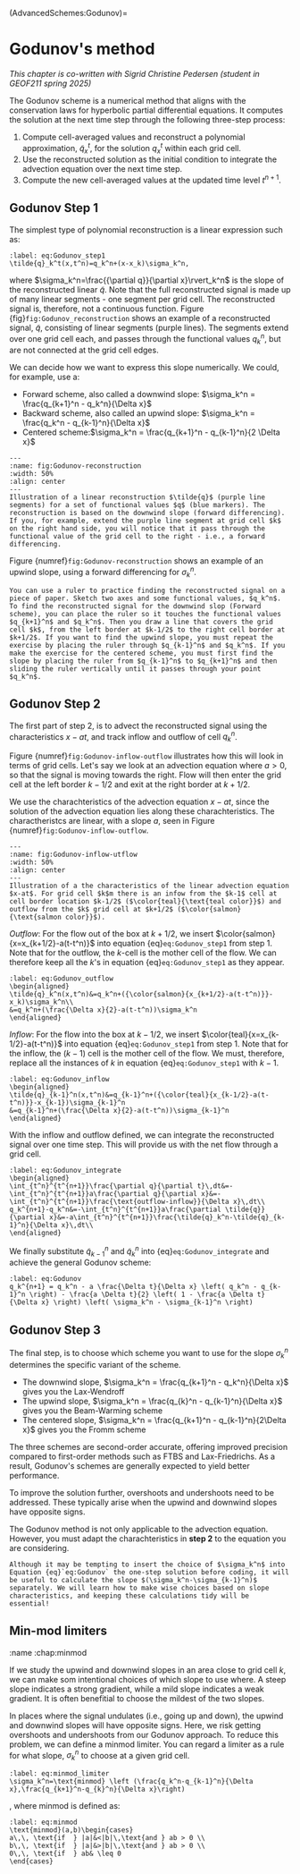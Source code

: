 (AdvancedSchemes:Godunov)=
# Godunov's method

*This chapter is co-written with Sigrid Christine Pedersen (student in GEOF211 spring 2025)*

The Godunov scheme is a numerical method that aligns with the conservation laws for hyperbolic partial differential equations. It computes the solution at the next time step through the following three-step process:

1. Compute cell-averaged values and reconstruct a polynomial approximation, $\tilde{q}_x^t$, for the solution $q_x^t$ within each grid cell.
2. Use the reconstructed solution as the initial condition to integrate the advection equation over the next time step.
3. Compute the new cell-averaged values at the updated time level $t^{n+1}$.

## Godunov Step 1

The simplest type of polynomial reconstruction is a linear expression such as:
```{math}
:label: eq:Godunov_step1
\tilde{q}_k^t(x,t^n)=q_k^n+(x-x_k)\sigma_k^n,
```

where $\sigma_k^n=\frac{{\partial q}}{\partial x}\rvert_k^n$ is the slope of the reconstructed linear $\tilde{q}$. Note that the full reconstructed signal is made up of many linear segments - one segment per grid cell. The reconstructed signal is, therefore, not a continuous function. Figure {fig}`fig:Godunov_reconstruction` shows an example of a reconstructed signal, $\tilde{q}$, consisting of linear segments (purple lines). The segments extend over one grid cell each, and passes through the functional values $q_k^n$, but are not connected at the grid cell edges.

We can decide how we want to express this slope numerically. We could, for example, use a:
* Forward scheme, also called a downwind slope: $\sigma_k^n = \frac{q_{k+1}^n - q_k^n}{\Delta x}$
* Backward scheme, also called an upwind slope: $\sigma_k^n = \frac{q_k^n - q_{k-1}^n}{\Delta x}$
* Centered scheme:$\sigma_k^n = \frac{q_{k+1}^n - q_{k-1}^n}{2 \Delta x}$

```{figure} ./Godunov_1.png
---
:name: fig:Godunov-reconstruction
:width: 50%
:align: center
---
Illustration of a linear reconstruction $\tilde{q}$ (purple line segments) for a set of functional values $q$ (blue markers). The reconstruction is based on the downwind slope (forward differencing). If you, for example, extend the purple line segment at grid cell $k$ on the right hand side, you will notice that it pass through the functional value of the grid cell to the right - i.e., a forward differencing.
```

Figure {numref}`fig:Godunov-reconstruction` shows an example of an upwind slope, using a forward differencing for $\sigma_k^n$. 

```{note}
You can use a ruler to practice finding the reconstructed signal on a piece of paper. Sketch two axes and some functional values, $q_k^n$. To find the reconstructed signal for the downwind slop (Forward scheme), you can place the ruler so it touches the functional values $q_{k+1}^n$ and $q_k^n$. Then you draw a line that covers the grid cell $k$, from the left border at $k-1/2$ to the right cell border at $k+1/2$. If you want to find the upwind slope, you must repeat the exercise by placing the ruler through $q_{k-1}^n$ and $q_k^n$. If you make the exercise for the centered scheme, you must first find the slope by placing the ruler from $q_{k-1}^n$ to $q_{k+1}^n$ and then sliding the ruler vertically until it passes through your point $q_k^n$.
```

## Godunov Step 2

The first part of step 2, is to advect the reconstructed signal using the characteristics $x-at$, and track inflow and outflow of cell $q_k^n$. 

Figure {numref}`fig:Godunov-inflow-outflow` illustrates how this will look in terms of grid cells. Let's say we look at an advection equation where $a>0$, so that the signal is moving towards the right. Flow will then enter the grid cell at the left border $k-1/2$ and exit at the right border at $k+1/2$.

We use the charachteristics of the advection equation $x-at$, since the solution of the advection equation lies along these charachteristics. The charactheristcs are linear, with a slope $a$, seen in Figure {numref}`fig:Godunov-inflow-outflow`.

```{figure} ./Godunov_2.png
---
:name: fig:Godunov-inflow-utflow
:width: 50%
:align: center
---
Illustration of a the characteristics of the linear advection equation $x-at$. For grid cell $k$m there is an infow from the $k-1$ cell at cell border location $k-1/2$ ($\color{teal}{\text{teal color}}$) and outflow from the $k$ grid cell at $k+1/2$ ($\color{salmon}{\text{salmon color}}$).  
```

*Outflow*:
For the flow out of the box at $k+1/2$, we insert $\color{salmon}{x=x_{k+1/2}-a(t-t^n)}$ into equation {eq}`eq:Godunov_step1` from step 1. Note that for the outflow, the $k$-cell is the mother cell of the flow. We can therefore keep all the $k$'s in equation {eq}`eq:Godunov_step1` as they appear.

```{math}
:label: eq:Godunov_outflow
\begin{aligned}
\tilde{q}_k^n(x,t^n)&=q_k^n+({\color{salmon}{x_{k+1/2}-a(t-t^n)}}-x_k)\sigma_k^n\\
&=q_k^n+(\frac{\Delta x}{2}-a(t-t^n))\sigma_k^n
\end{aligned}

```

*Inflow*: For the flow into the box at $k-1/2$, we insert $\color{teal}{x=x_{k-1/2}-a(t-t^n)}$ into equation {eq}`eq:Godunov_step1` from step 1. Note that for the inflow, the $(k-1)$ cell is the mother cell of the flow. We must, therefore, replace all the instances of $k$ in equation {eq}`eq:Godunov_step1` with $k-1$.

```{math}
:label: eq:Godunov_inflow
\begin{aligned}
\tilde{q}_{k-1}^n(x,t^n)&=q_{k-1}^n+({\color{teal}{x_{k-1/2}-a(t-t^n)}}-x_{k-1})\sigma_{k-1}^n
&=q_{k-1}^n+(\frac{\Delta x}{2}-a(t-t^n))\sigma_{k-1}^n
\end{aligned}
```

With the inflow and outflow defined, we can integrate the reconstructed signal over one time step. This will provide us with the net flow through a grid cell.

```{math}
:label: eq:Godunov_integrate
\begin{aligned}
\int_{t^n}^{t^{n+1}}\frac{\partial q}{\partial t}\,dt&=-\int_{t^n}^{t^{n+1}}a\frac{\partial q}{\partial x}&=-\int_{t^n}^{t^{n+1}}\frac{\text{outflow-inflow}}{\Delta x}\,dt\\
q_k^{n+1}-q_k^n&=-\int_{t^n}^{t^{n+1}}a\frac{\partial \tilde{q}}{\partial x}&=-a\int_{t^n}^{t^{n+1}}\frac{\tilde{q}_k^n-\tilde{q}_{k-1}^n}{\Delta x}\,dt\\
\end{aligned}
```

We finally substitute $\tilde{q}_{k-1}^n$ and $\tilde{q}_{k}^n$ into {eq}`eq:Godunov_integrate` and achieve the general Godunov scheme: 

```{math}
:label: eq:Godunov
q_k^{n+1} = q_k^n - a \frac{\Delta t}{\Delta x} \left( q_k^n - q_{k-1}^n \right) - \frac{a \Delta t}{2} \left( 1 - \frac{a \Delta t}{\Delta x} \right) \left( \sigma_k^n - \sigma_{k-1}^n \right)
```

## Godunov Step 3

The final step, is to choose which scheme you want to use for the slope $\sigma_k^n$ determines the specific variant of the scheme. 

* The downwind slope, $\sigma_k^n = \frac{q_{k+1}^n - q_k^n}{\Delta x}$ gives you the Lax-Wendroff
* The upwind slope, $\sigma_k^n = \frac{q_{k}^n - q_{k-1}^n}{\Delta x}$ gives you the Beam-Warming scheme
* The centered slope, $\sigma_k^n = \frac{q_{k+1}^n - q_{k-1}^n}{2\Delta x}$ gives you the Fromm scheme

The three schemes are second-order accurate, offering improved precision compared to first-order methods such as FTBS and Lax-Friedrichs. As a result, Godunov's schemes are generally expected to yield better performance. 

To improve the solution further, overshoots and undershoots need to be addressed. These typically arise when the upwind and downwind slopes have opposite signs. 
<!-- A minmod limiter is used to prevent such non-physical oscillations. It does this by selecting the slope with the smallest variation at each time step. -->

The Godunov method is not only applicable to the advection equation. However, you must adapt the charachteristics in **step 2** to the equation you are considering.

```{note}
Although it may be tempting to insert the choice of $\sigma_k^n$ into Equation {eq}`eq:Godunov` the one-step solution before coding, it will be useful to calculate the slope $(\sigma_k^n-\sigma_{k-1}^n)$ separately. We will learn how to make wise choices based on slope characteristics, and keeping these calculations tidy will be essential!
```

## Min-mod limiters
:name :chap:minmod

If we study the upwind and downwind slopes in an area close to grid cell $k$, we can make som intentional choices of which slope to use where. A steep slope indicates a strong gradient, while a mild slope indicates a weak gradient. It is often benefitial to choose the mildest of the two slopes.

In places where the signal undulates (i.e., going up and down), the upwind and downwind slopes will have opposite signs. Here, we risk getting overshoots and undershoots from our Godunov approach. To reduce this problem, we can define a minmod limiter. You can regard a limiter as a rule for what slope, $\sigma_k^n$ to choose at a given grid cell.

```{math}
:label: eq:minmod_limiter
\sigma_k^n=\text{minmod} \left (\frac{q_k^n-q_{k-1}^n}{\Delta x},\frac{q_{k+1}^n-q_{k}^n}{\Delta x}\right)
```
, where minmod is defined as: 

```{math}
:label: eq:minmod
\text{minmod}(a,b)\begin{cases}
a\,\, \text{if  } |a|&<|b|\,\text{and } ab > 0 \\
b\,\, \text{if  } |a|&>|b|\,\text{and } ab > 0 \\
0\,\, \text{if  } ab& \leq 0
\end{cases}
```